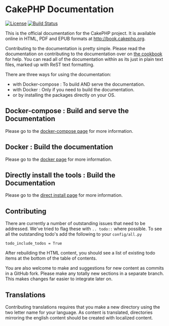CakePHP Documentation
=====================

[![License](https://img.shields.io/badge/license-MIT-brightgreen.svg?style=flat-square)](LICENSE.txt)
[![Build Status](https://img.shields.io/travis/cakephp/docs/3.0.svg?style=flat-square)](https://travis-ci.org/cakephp/docs)

This is the official documentation for the CakePHP project. It is available online in HTML, PDF and EPUB formats at http://book.cakephp.org.

Contributing to the documentation is pretty simple. Please read the documentation on contributing to the documentation over on [the cookbook](http://book.cakephp.org/3.0/en/contributing/documentation.html) for help. You can read all of the documentation within as its just in plain text files, marked up with ReST text formatting.

There are three ways for using the documentation:
- with Docker-compose : To build AND serve the documentation.
- with Docker : Only if you need to build the documentation.
- or by installing the packages directly on your OS.

## Docker-compose : Build and serve the Documentation

Please go to the [docker-compose page](contrib/docker-compose.md) for more information.

## Docker : Build the documentation

Please go to the [docker page](contrib/docker.md) for more information.

## Directly install the tools : Build the Documentation

Please go to the [direct install page](contrib/direct-install.md) for more information.

## Contributing

There are currently a number of outstanding issues that need to be addressed. We've tried to flag these with `.. todo::` where possible. To see all the outstanding todo's add the following to your `config/all.py`

    todo_include_todos = True

After rebuilding the HTML content, you should see a list of existing todo items at the bottom of the table of contents.

You are also welcome to make and suggestions for new content as commits in a GitHub fork. Please make any totally new sections in a separate branch. This makes changes far easier to integrate later on.

## Translations

Contributing translations requires that you make a new directory using the two letter name for your language. As content is translated, directories mirroring the english content should be created with localized content.
